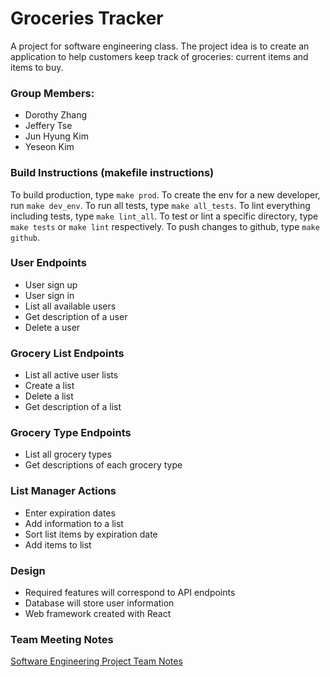 # Groceries Tracker
A project for software engineering class. The project idea is to create 
an application to help customers keep track of groceries: current items and items to buy.

### Group Members: 
- Dorothy Zhang
- Jeffery Tse
- Jun Hyung Kim
- Yeseon Kim

### Build Instructions (makefile instructions)
To build production, type `make prod`.
To create the env for a new developer, run `make dev_env`.
To run all tests, type `make all_tests`.
To lint everything including tests, type `make lint_all`.
To test or lint a specific directory, type `make tests` or `make lint` 
respectively.
To push changes to github, type `make github`.

### User Endpoints
- User sign up
- User sign in
- List all available users
- Get description of a user
- Delete a user

### Grocery List Endpoints
- List all active user lists
- Create a list
- Delete a list
- Get description of a list

### Grocery Type Endpoints
- List all grocery types
- Get descriptions of each grocery type

### List Manager Actions
- Enter expiration dates
- Add information to a list
- Sort list items by expiration date
- Add items to list

### Design
- Required features will correspond to API endpoints
- Database will store user information 
- Web framework created with React

### Team Meeting Notes
[Software Engineering Project Team Notes](https://docs.google.com/document/d/11KMQVGyT2PAPuXw1jjtB6jfMHi0jvwKVs2K-rYYlDuw/edit?usp=sharing)
